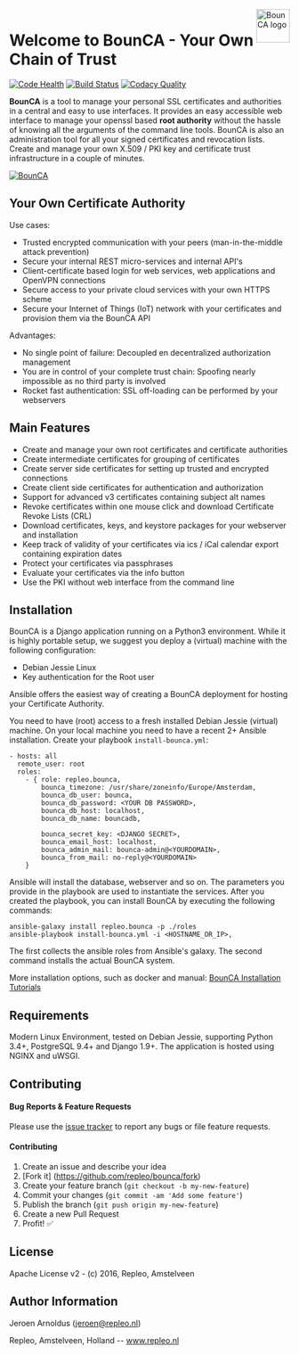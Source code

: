 <a href="https://bounca.org/">
    <img src="https://www.bounca.org/img/BounCA-logo.png" alt="BounCA logo" title="BounCA" align="right" height="60" />
</a>

Welcome to BounCA - Your Own Chain of Trust
==============


[![Code Health](https://landscape.io/github/repleo/bounca/master/landscape.svg?style=flat-square)](https://landscape.io/github/repleo/bounca/master)
[![Build Status](https://travis-ci.org/repleo/ansible-role-bounca.svg?branch=master)](https://travis-ci.org/repleo/ansible-role-bounca)
[![Codacy Quality](https://api.codacy.com/project/badge/grade/cfd1ba4541f043919f5960dcce048600)](https://www.codacy.com/app/RawToast/chousen)


**BounCA** is a tool to manage your personal SSL certificates and authorities in a central and easy to use interfaces. It provides an easy accessible web interface to manage your openssl based **root authority** without the hassle of knowing all the arguments of the command line tools. BounCA is also an administration tool for all your signed certificates and revocation lists. Create and manage your own X.509 / PKI key and certificate trust infrastructure in a couple of minutes.


[![BounCA](https://www.bounca.org/img/bounca/ssl_dashboard_bounca.png)](https://www.bounca.org)



Your Own Certificate Authority
----------------------------------------------

Use cases:

* Trusted encrypted communication with your peers (man-in-the-middle attack prevention)
* Secure your internal REST micro-services and internal API's
* Client-certificate based login for web services, web applications and OpenVPN connections
* Secure access to your private cloud services with your own HTTPS scheme
* Secure your Internet of Things (IoT) network with your certificates and provision them via the BounCA API

Advantages:

* No single point of failure: Decoupled en decentralized authorization management 
* You are in control of your complete trust chain: Spoofing nearly impossible as no third party is involved
* Rocket fast authentication: SSL off-loading can be performed by your webservers

Main Features
--------------

* Create and manage your own root certificates and certificate authorities
* Create intermediate certificates for grouping of certificates
* Create server side certificates for setting up trusted and encrypted connections
* Create client side certificates for authentication and authorization
* Support for advanced v3 certificates containing subject alt names
* Revoke certificates within one mouse click and download Certificate Revoke Lists (CRL)
* Download certificates, keys, and keystore packages for your webserver and installation
* Keep track of validity of your certificates via ics / iCal calendar export containing expiration dates
* Protect your certificates via passphrases
* Evaluate your certificates via the info button
* Use the PKI without web interface from the command line

Installation
--------------

BounCA is a Django application running on a Python3 environment. 
While it is highly portable setup, we suggest you deploy a (virtual) machine with the following configuration:

* Debian Jessie Linux
* Key authentication for the Root user

Ansible offers the easiest way of creating a BounCA deployment for hosting your Certificate Authority.

You need to have (root) access to a fresh installed Debian Jessie (virtual) machine. On your local machine you need to have a recent 2+ Ansible installation.
Create your playbook ``install-bounca.yml``:

    - hosts: all
      remote_user: root
      roles:
        - { role: repleo.bounca,
            bounca_timezone: /usr/share/zoneinfo/Europe/Amsterdam,
            bounca_db_user: bounca,
            bounca_db_password: <YOUR DB PASSWORD>,
            bounca_db_host: localhost,
            bounca_db_name: bouncadb,
   
            bounca_secret_key: <DJANGO SECRET>,
            bounca_email_host: localhost,
            bounca_admin_mail: bounca-admin@<YOURDOMAIN>,
            bounca_from_mail: no-reply@<YOURDOMAIN>
        }
       

Ansible will install the database, webserver and so on. The parameters you provide in the playbook are used to instantiate the services.
After you created the playbook, you can install BounCA by executing the following commands:

    ansible-galaxy install repleo.bounca -p ./roles
    ansible-playbook install-bounca.yml -i <HOSTNAME_OR_IP>,

The first collects the ansible roles from Ansible's galaxy.
The second command installs the actual BounCA system.
 
More installation options, such as docker and manual: [BounCA Installation Tutorials](https://www.bounca.org/getting-started.html)

Requirements
------------------
Modern Linux Environment, tested on Debian Jessie, supporting Python 3.4+, PostgreSQL 9.4+ and Django 1.9+. The application is hosted using NGINX and uWSGI.

Contributing
------------------

#### Bug Reports & Feature Requests

Please use the [issue tracker](https://github.com/repleo/bounca/issues) to report any bugs or file feature requests.

#### Contributing

1. Create an issue and describe your idea
2. [Fork it] (https://github.com/repleo/bounca/fork)
3. Create your feature branch (`git checkout -b my-new-feature`)
4. Commit your changes (`git commit -am 'Add some feature'`)
5. Publish the branch (`git push origin my-new-feature`)
6. Create a new Pull Request
7. Profit! :white_check_mark:

License
------------------

Apache License v2 - (c) 2016, Repleo, Amstelveen

Author Information
------------------

Jeroen Arnoldus (jeroen@repleo.nl)

Repleo, Amstelveen, Holland -- www.repleo.nl  


